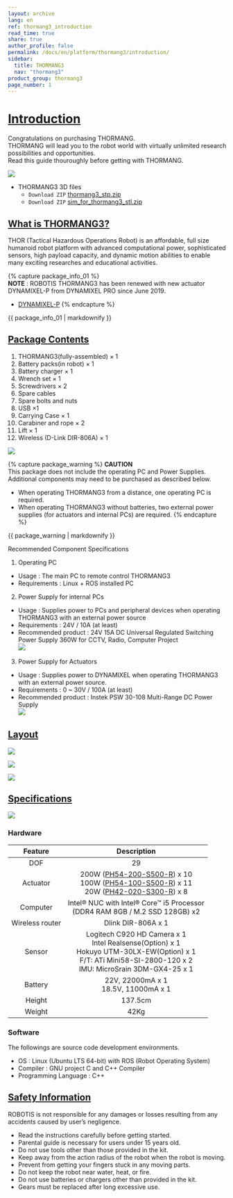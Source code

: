 ```yaml
---
layout: archive
lang: en
ref: thormang3_introduction
read_time: true
share: true
author_profile: false
permalink: /docs/en/platform/thormang3/introduction/
sidebar:
  title: THORMANG3
  nav: "thormang3"
product_group: thormang3
page_number: 1
---
```


# [Introduction](#introduction)

Congratulations on purchasing THORMANG.  
THORMANG will lead you to the robot world with virtually unlimited research possibilities and opportunities.  
Read this guide thouroughly before getting with THORMANG.

![](/assets/images/platform/thormang3/thormang3.png)

- THORMANG3 3D files
  - `Download ZIP` [thormang3_stp.zip]
  - `Download ZIP` [sim_for_thormang3_stl.zip]

## [What is THORMANG3?](#what-is-thormang3)

THOR (Tactical Hazardous Operations Robot) is an affordable, full size humanoid robot platform with advanced
computational power, sophisticated sensors, high payload capacity, and dynamic motion abilities to enable many exciting researches and educational activities.   

{% capture package_info_01 %}    
**NOTE** : ROBOTIS THORMANG3 has been renewed with new actuator DYNAMIXEL-P from DYNAMIXEL PRO since June 2019.   
- [DYNAMIXEL-P](/docs/en/dxl/p/)
{% endcapture %}
<div class="notice">{{ package_info_01 | markdownify }}</div>

## [Package Contents](#package-contents)

1. THORMANG3(fully-assembled) × 1
2. Battery packs(in robot) × 1
3. Battery charger × 1
4. Wrench set × 1
5. Screwdrivers × 2
6. Spare cables
7. Spare bolts and nuts
8. USB ×1
9. Carrying Case × 1
10. Carabiner and rope × 2
11. Lift × 1
12. Wireless (D-Link DIR-806A) × 1

![](/assets/images/platform/thormang3/thormang3_001.jpg)

{% capture package_warning %}
**CAUTION**  
This package does not include the operating PC and Power Supplies.
Additional components may need to be purchased as described below.  
 - When operating THORMANG3 from a distance, one operating PC is required.
 - When operating THORMANG3 without batteries, two external power supplies (for actuators and internal PCs) are required.
{% endcapture %}
<div class="notice--warning">{{ package_warning | markdownify }}</div>

Recommended Component Specifications
1. Operating PC
 - Usage : The main PC to remote control THORMANG3
 - Requirements : Linux + ROS installed PC

2. Power Supply for internal PCs
 - Usage : Supplies power to PCs and peripheral devices when operating THORMANG3 with an external power source
 - Requirements : 24V / 10A (at least)
 - Recommended product : 24V 15A DC Universal Regulated Switching Power Supply 360W for CCTV, Radio, Computer Project  
   ![](/assets/images/platform/thormang3/pc_power_supply.jpg)

3. Power Supply for Actuators
 - Usage : Supplies power to DYNAMIXEL when operating THORMANG3 with an external power source.
 - Requirements : 0 ~ 30V / 100A (at least)
 - Recommended product : Instek PSW 30-108 Multi-Range DC Power Supply  
   ![](/assets/images/platform/thormang3/actuator_power_supply.jpg)
   

## [Layout](#layout)

![](/assets/images/platform/thormang3/thormang3_002.jpg)

![](/assets/images/platform/thormang3/thormang3_003.jpg)

![](/assets/images/platform/thormang3/thormang3_004.jpg)

## [Specifications](#specifications)

![](/assets/images/platform/thormang3/thormang3_005.jpg)

### Hardware

|     Feature     |                                                                                Description                                                                                |
|:---------------:|:-------------------------------------------------------------------------------------------------------------------------------------------------------------------------:|
|       DOF       |                                                                                    29                                                                                     |
|    Actuator     |                                   200W ([PH54-200-S500-R]) x 10 <br /> 100W ([PH54-100-S500-R]) x 11 <br /> 20W ([PH42-020-S300-R]) x 8                                   |
|    Computer     |                                             Intel® NUC with Intel® Core™ i5 Processor<br />(DDR4 RAM 8GB / M.2 SSD 128GB) x2                                              |
| Wireless router |                                                                            Dlink DIR-806A x 1                                                                             |
|     Sensor      | Logitech C920 HD Camera x 1<br />Intel Realsense(Option) x 1<br />Hokuyo UTM-30LX-EW(Option) x 1<br />F/T: ATi Mini58-SI-2800-120 x 2<br />IMU: MicroSrain 3DM-GX4-25 x 1 |
|     Battery     |                                                                 22V, 22000mA x 1<br />18.5V, 11000mA x 1                                                                  |
|     Height      |                                                                                  137.5cm                                                                                  |
|     Weight      |                                                                                   42Kg                                                                                    |

### Software

The followings are source code development environments.
- OS : Linux (Ubuntu LTS 64-bit) with ROS (Robot Operating System)
- Compiler : GNU project C and C++ Compiler
- Programming Language : C++

## [Safety Information](#safety-information)

ROBOTIS is not responsible for any damages or losses resulting from any accidents caused by user’s negligence.
- Read the instructions carefully before getting started.
- Parental guide is necessary for users under 15 years old.
- Do not use tools other than those provided in the kit.
- Keep away from the action radius of the robot when the robot is moving.
- Prevent from getting your fingers stuck in any moving parts.
- Do not keep the robot near water, heat, or fire.
- Do not use batteries or chargers other than provided in the kit.
- Gears must be replaced after long excessive use.

[thormang3_stp.zip]: https://robotis.s3.ap-northeast-2.amazonaws.com/support/en/baggage_files/thormang3/thormang3_stp.zip
[sim_for_thormang3_stl.zip]: https://robotis.s3.ap-northeast-2.amazonaws.com/support/en/baggage_files/thormang3/sim_for_thormang3_stl.zip
[DYNAMIXEL-P]: /docs/en/dxl/p/
[PH54-200-S500-R]: /docs/en/dxl/p/ph54-200-s500-r/
[PH54-100-S500-R]: /docs/en/dxl/p/ph54-100-s500-r/
[PH42-020-S300-R]: /docs/en/dxl/p/ph42-020-s300-r/
